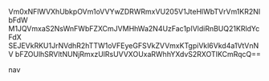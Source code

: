 Vm0xNFlWVXhUbkpOVm1oVVYwZDRWRmxVU205V1JteHlWbTVrVm1KR2NIbFdW
M1JQVmxaS2NsWnFWbFZXCmJVMHhWa2N4UzFac1pIVldiRnBUQ21KRldYcFdX
SEJEVkRKU1JrNVdhR2hTTW1oVFEyeGFSVkZVVmxKTgpiVkl6Vkd4a1VtVnNV
bFZOUlhSRVltNUNjRmxzUlRsUVVXOUxaRWhhYXdvS2RXOTIKCmRqcQ==

nav